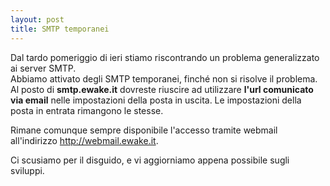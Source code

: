 ```yaml
---
layout: post
title: SMTP temporanei
---
```



Dal tardo pomeriggio di ieri stiamo riscontrando un problema generalizzato ai server SMTP.  
Abbiamo attivato degli SMTP temporanei, finché non si risolve il problema.
Al posto di **smtp.ewake.it** dovreste riuscire ad utilizzare **l'url comunicato via email** nelle impostazioni della posta in uscita.
Le impostazioni della posta in entrata rimangono le stesse.

Rimane comunque sempre disponibile l'accesso tramite webmail all'indirizzo <a href="http://webmail.ewake.it">http://webmail.ewake.it</a>.

Ci scusiamo per il disguido, e vi aggiorniamo appena possibile sugli sviluppi.

